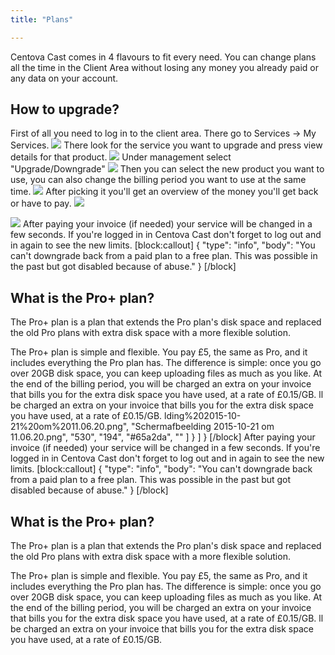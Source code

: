 ```yaml
---
title: "Plans"

---
```

Centova Cast comes in 4 flavours to fit every need. You can change plans all the time in the Client Area without losing any money you already paid or any data on your account.

## How to upgrade?

First of all you need to log in to the client area. There go to Services -> My Services.
![](https://images.shoutca.st/2E9EGbTGT9WK2B1UBX7U_Schermafbeelding%202015-10-21%20om%2011.03.40.png)
There look for the service you want to upgrade and press view details for that product.
![](https://images.shoutca.st/3jqFSFRUSwiAtzHW6XGQ_Schermafbeelding%202015-10-21%20om%2011.03.50.png)
Under management select "Upgrade/Downgrade"
![](https://images.shoutca.st/0pKREmnNQfWeUyD8Z1sg_Schermafbeelding%202015-10-21%20om%2011.04.03.png)
Then you can select the new product you want to use, you can also change the billing period you want to use at the same time.
![](https://images.shoutca.st/y3Ckm6h9TMuBlTYtbVuz_Schermafbeelding%202015-10-21%20om%2011.06.00.png)
After picking it you'll get an overview of the money you'll get back or have to pay. 
![](https://images.shoutca.st/QlasqiDER8CPuRqk0Nl3_Schermafbeelding%202015-10-21%20om%2011.06.08.png)

![](https://images.shoutca.st/nGf4sdP8Qt2amXzWaNRv_Schermafbeelding%202015-10-21%20om%2011.06.20.png)
After paying your invoice (if needed) your service will be changed in a few seconds. If you're logged in in Centova Cast don't forget to log out and in again to see the new limits. 
[block:callout]
{
  "type": "info",
  "body": "You can't downgrade back from a paid plan to a free plan. This was possible in the past but got disabled because of abuse."
}
[/block]


## What is the Pro+ plan?

The Pro+ plan is a plan that extends the Pro plan's disk space and replaced the old Pro plans with extra disk space with a more flexible solution.

The Pro+ plan is simple and flexible. You pay £5, the same as Pro, and it includes everything the Pro plan has. The difference is simple: once you go over 20GB disk space, you can keep uploading files as much as you like. At the end of the billing period, you will be charged an extra on your invoice that bills you for the extra disk space you have used, at a rate of £0.15/GB.
ll be charged an extra on your invoice that bills you for the extra disk space you have used, at a rate of £0.15/GB.
lding%202015-10-21%20om%2011.06.20.png",
        "Schermafbeelding 2015-10-21 om 11.06.20.png",
        "530",
        "194",
        "#65a2da",
        ""
      ]
    }
  ]
}
[/block]
After paying your invoice (if needed) your service will be changed in a few seconds. If you're logged in in Centova Cast don't forget to log out and in again to see the new limits. 
[block:callout]
{
  "type": "info",
  "body": "You can't downgrade back from a paid plan to a free plan. This was possible in the past but got disabled because of abuse."
}
[/block]


## What is the Pro+ plan?

The Pro+ plan is a plan that extends the Pro plan's disk space and replaced the old Pro plans with extra disk space with a more flexible solution.

The Pro+ plan is simple and flexible. You pay £5, the same as Pro, and it includes everything the Pro plan has. The difference is simple: once you go over 20GB disk space, you can keep uploading files as much as you like. At the end of the billing period, you will be charged an extra on your invoice that bills you for the extra disk space you have used, at a rate of £0.15/GB.
ll be charged an extra on your invoice that bills you for the extra disk space you have used, at a rate of £0.15/GB.